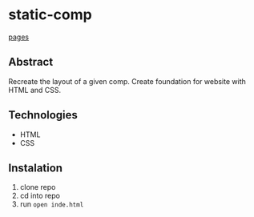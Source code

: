 # static-comp
[pages](https://pma913.github.io/static-comp/)
## Abstract
Recreate the layout of a given comp. Create foundation for website with HTML and CSS.
## Technologies
- HTML
- CSS
## Instalation 
1. clone repo
2. cd into repo
3. run `open inde.html`
